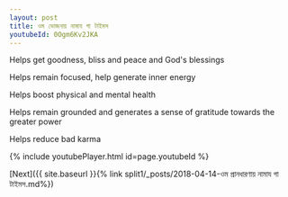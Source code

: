 ```yaml
---
layout: post
title: ওম ভোজনায় নামায গা টাইমস
youtubeId: 0Ogm6Kv2JKA
---
```

 
 
Helps get goodness, bliss and peace and God's blessings
 
Helps remain focused, help generate inner energy 
 
Helps boost physical and mental health 
 
Helps remain grounded and generates a sense of gratitude towards the greater power 
 
Helps reduce bad karma
 
 
 
 


{% include youtubePlayer.html id=page.youtubeId %}
 
[Next]({{ site.baseurl }}{% link  split1/_posts/2018-04-14-ওম প্রানধারণায় নামায গা টাইমস.md%})
 
